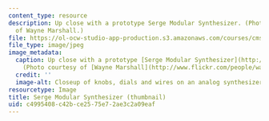 ```yaml
---
content_type: resource
description: Up close with a prototype Serge Modular Synthesizer. (Photo courtesy
  of Wayne Marshall.)
file: https://ol-ocw-studio-app-production.s3.amazonaws.com/courses/cms-876-history-of-media-and-technology-sound-the-minority-report-radical-music-of-the-past-100-years-spring-2006/c4995408c42bce2575e72ae3c2a09eaf_cms-876s06-th.jpg
file_type: image/jpeg
image_metadata:
  caption: Up close with a prototype [Serge Modular Synthesizer](http://www.serge-fans.com/index.htm).
    (Photo courtesy of [Wayne Marshall](http://www.flickr.com/people/wayneandwax/).)
  credit: ''
  image-alt: Closeup of knobs, dials and wires on an analog synthesizer.
resourcetype: Image
title: Serge Modular Synthesizer (thumbnail)
uid: c4995408-c42b-ce25-75e7-2ae3c2a09eaf
---
```

